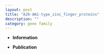 ```yaml
---
layout: post
title: "A20-AN1-type_zinc_finger_proteins"
description: ""
category: gene family
---
```


* **Information**  

* **Publication**  


